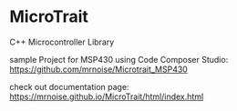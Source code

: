 # MicroTrait
C++ Microcontroller Library

sample Project for MSP430 using Code Composer Studio: https://github.com/mrnoise/Microtrait_MSP430

check out documentation page: https://mrnoise.github.io/MicroTrait/html/index.html
